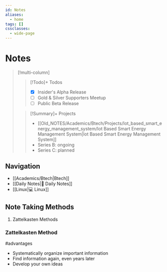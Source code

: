 ```yaml
---
id: Notes
aliases:
  - home
tags: []
cssclasses:
  - wide-page
---
```


# Notes

> [!multi-column]
>
> > [!Todo]+ Todos
> >
> > - [x] Insider's Alpha Release
> > - [ ] Gold & Silver Supporters Meetup
> > - [ ] Public Beta Release
>
> > [!Summary]+ Projects
> >
> > - [[Old_NOTES/Academics/Btech/Projects/Iot_based_smart_energy_management_system/Iot Based Smart Energy Management System|Iot Based Smart Energy Management System]]
> > - Series B: ongoing
> > - Series C: planned

## Navigation

- [[Academics/Btech|Btech]]
- [[Daily Notes|📓 Daily Notes]]
- [[Linux|💻 Linux]]

## Note Taking Methods

1. Zattelkasten Methods

### Zattelkasten Method

#advantages

- Systematically organize important information
- Find information again, even years later
- Develop your own ideas
